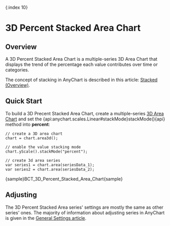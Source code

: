 {:index 10}
# 3D Percent Stacked Area Chart

## Overview

A 3D Percent Stacked Area Chart is a multiple-series 3D Area Chart that displays the trend of the percentage each value contributes over time or categories.

The concept of stacking in AnyChart is described in this article: [Stacked (Overview)](../Overview).

## Quick Start

To build a 3D Precent Stacked Area Chart, create a multiple-series [3D Area Chart](../../3D/Area_Chart) and set the {api:anychart.scales.Linear#stackMode}stackMode(){api} method into **percent**:

```
// create a 3D area chart
chart = chart.area3d();

// enable the value stacking mode
chart.yScale().stackMode("percent");

// create 3d area series
var series1 = chart.area(seriesData_1);
var series2 = chart.area(seriesData_2);
```

{sample}BCT\_3D\_Percent\_Stacked\_Area\_Chart{sample}

## Adjusting

The 3D Percent Stacked Area series' settings are mostly the same as other series' ones. The majority of information about adjusting series in AnyChart is given in the [General Settings article](../../General_Settings).
